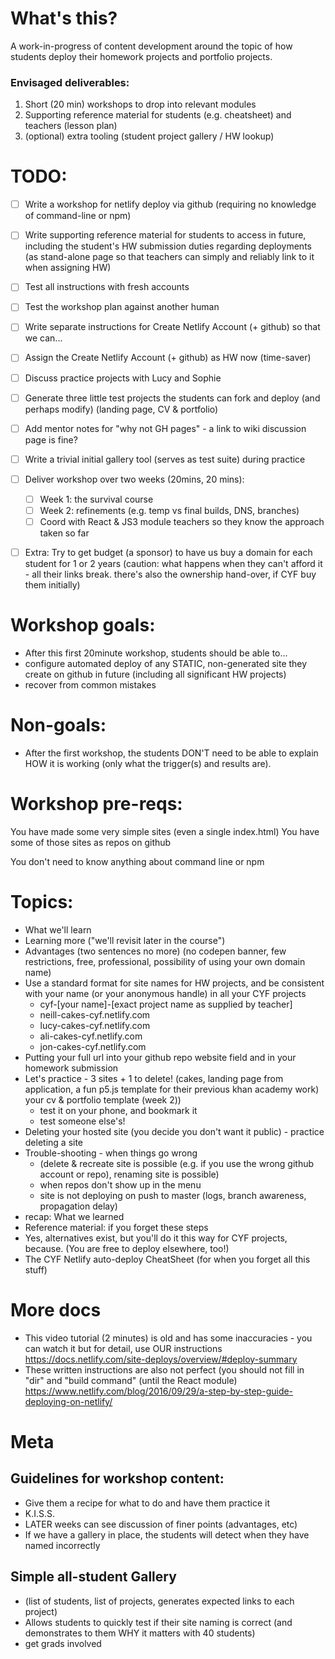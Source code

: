 # What's this?

A work-in-progress of content development around the topic of how students deploy their homework projects and portfolio projects.

### Envisaged deliverables:

1. Short (20 min) workshops to drop into relevant modules
2. Supporting reference material for students (e.g. cheatsheet) and teachers (lesson plan)
3. (optional) extra tooling (student project gallery / HW lookup)

# TODO:

- [ ] Write a workshop for netlify deploy via github (requiring no knowledge of command-line or npm)
- [ ] Write supporting reference material for students to access in future, including the student's HW submission duties regarding deployments (as stand-alone page so that teachers can simply and reliably link to it when assigning HW)
- [ ] Test all instructions with fresh accounts
- [ ] Test the workshop plan against another human
- [ ] Write separate instructions for Create Netlify Account (+ github) so that we can...
- [ ] Assign the Create Netlify Account (+ github) as HW now (time-saver)
- [ ] Discuss practice projects with Lucy and Sophie
- [ ] Generate three little test projects the students can fork and deploy (and perhaps modify) (landing page, CV & portfolio)
- [ ] Add mentor notes for "why not GH pages" - a link to wiki discussion page is fine?
- [ ] Write a trivial initial gallery tool (serves as test suite) during practice

- [ ] Deliver workshop over two weeks (20mins, 20 mins):
  - [ ] Week 1: the survival course
  - [ ] Week 2: refinements (e.g. temp vs final builds, DNS, branches)
  - [ ] Coord with React & JS3 module teachers so they know the approach taken so far
- [ ] Extra: Try to get budget (a sponsor) to have us buy a domain for each student for 1 or 2 years (caution: what happens when they can't afford it - all their links break. there's also the ownership hand-over, if CYF buy them initially)

# Workshop goals:

- After this first 20minute workshop, students should be able to...
- configure automated deploy of any STATIC, non-generated site they create on github in future (including all significant HW projects)
- recover from common mistakes

# Non-goals:

- After the first workshop, the students DON'T need to be able to explain HOW it is working (only what the trigger(s) and results are).

# Workshop pre-reqs:

You have made some very simple sites (even a single index.html)
You have some of those sites as repos on github

You don't need to know anything about command line or npm

# Topics:

- What we'll learn
- Learning more ("we'll revisit later in the course")
- Advantages (two sentences no more) (no codepen banner, few restrictions, free, professional, possibility of using your own domain name)
- Use a standard format for site names for HW projects, and be consistent with your name (or your anonymous handle) in all your CYF projects
  - cyf-[your name]-[exact project name as supplied by teacher]
  - neill-cakes-cyf.netlify.com
  - lucy-cakes-cyf.netlify.com
  - ali-cakes-cyf.netlify.com
  - jon-cakes-cyf.netlify.com
- Putting your full url into your github repo website field and in your homework submission
- Let's practice - 3 sites + 1 to delete! (cakes, landing page from application, a fun p5.js template for their previous khan academy work)
  your cv & portfolio template (week 2))
  - test it on your phone, and bookmark it
  - test someone else's!
- Deleting your hosted site (you decide you don't want it public) - practice deleting a site
- Trouble-shooting - when things go wrong
  - (delete & recreate site is possible (e.g. if you use the wrong github account or repo), renaming site is possible)
  - when repos don't show up in the menu
  - site is not deploying on push to master (logs, branch awareness, propagation delay)
- recap: What we learned
- Reference material: if you forget these steps
- Yes, alternatives exist, but you'll do it this way for CYF projects, because. (You are free to deploy elsewhere, too!)
- The CYF Netlify auto-deploy CheatSheet (for when you forget all this stuff)

# More docs

- This video tutorial (2 minutes) is old and has some inaccuracies - you can watch it but for detail, use OUR instructions https://docs.netlify.com/site-deploys/overview/#deploy-summary
- These written instructions are also not perfect (you should not fill in "dir" and "build command" (until the React module) https://www.netlify.com/blog/2016/09/29/a-step-by-step-guide-deploying-on-netlify/

# Meta

## Guidelines for workshop content:

- Give them a recipe for what to do and have them practice it
- K.I.S.S.
- LATER weeks can see discussion of finer points (advantages, etc)
- If we have a gallery in place, the students will detect when they have named incorrectly

## Simple all-student Gallery

- (list of students, list of projects, generates expected links to each project)
- Allows students to quickly test if their site naming is correct (and demonstrates to them WHY it matters with 40 students)
- get grads involved
